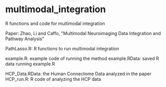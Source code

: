 # multimodal_integration
R functions and code for multimodal integration

Paper: Zhao, Li and Caffo, "Multimodal Neuroimaging Data Integration and Pathway Analysis"

PathLasso.R: R functions to run multimodal integration

example.R: example code of running the method
example.RData: saved R data running example.R

HCP_Data.RData: the Human Connectome Data analyzed in the paper
HCP_run.R: R code of analyzing the HCP data
